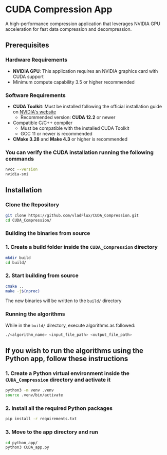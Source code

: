# CUDA Compression App

A high-performance compression application that leverages NVIDIA GPU acceleration for fast data compression and 
decompression.

## Prerequisites

### Hardware Requirements
- **NVIDIA GPU**: This application requires an NVIDIA graphics card with CUDA support
- Minimum compute capability 3.5 or higher recommended

### Software Requirements
- **CUDA Toolkit**: Must be installed following the official installation guide on [NVIDIA's website](https://developer.nvidia.com/cuda-downloads)
  - Recommended version: **CUDA 12.2** or newer
- Compatible C/C++ compiler
  - Must be compatible with the installed CUDA Toolkit
  - GCC 11 or newer is recommended
- **CMake 3.28** and **Make 4.3** or higher is recommended

### You can verify the CUDA installation running the following commands
```bash
nvcc --version
nvidia-smi
```

## Installation

### Clone the Repository
```bash
git clone https://github.com/vladFlux/CUDA_Compression.git
cd CUDA_Compression/
```

### Building the binaries from source

### 1. Create a build folder inside the ``CUDA_Compression`` directory
```bash
mkdir build
cd build/
```

### 2. Start building from source
```bash
cmake ..
make -j$(nproc)
```

The new binaries will be written to the ``build/`` directory

### Running the algorithms

While in the ``build/`` directory, execute algorithms as followed:

```bash
./<algorithm_name> <input_file_path> <output_file_path>
```

## If you wish to run the algorithms using the Python app, follow these instructions

### 1. Create a Python virtual environment inside the ``CUDA_Compression`` directory and activate it
```bash
python3 -m venv .venv
source .venv/bin/activate
```

### 2. Install all the required Python packages
```bash
pip install -r requirements.txt 
```

### 3. Move to the app directory and run
```bash
cd python_app/
python3 CUDA_app.py
```

